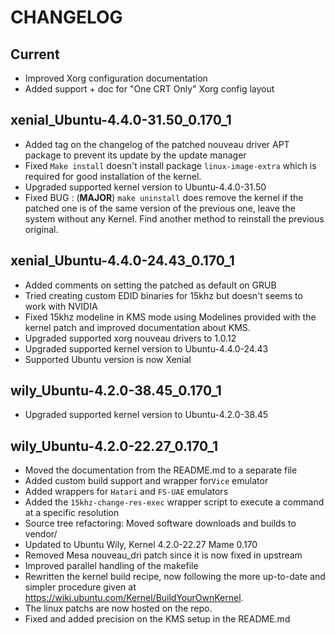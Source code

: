 CHANGELOG
=========

Current
-------

- Improved Xorg configuration documentation
- Added support + doc for "One CRT Only" Xorg config layout

xenial_Ubuntu-4.4.0-31.50_0.170_1
---------------------------------

- Added tag on the changelog of the patched nouveau driver APT 
  package to prevent its update by the update manager
- Fixed `Make install` doesn't install package 
  `linux-image-extra` which is required for good installation
  of the kernel.
- Upgraded supported kernel version to Ubuntu-4.4.0-31.50
- Fixed BUG : (**MAJOR**) `make uninstall` does remove the kernel if
  the patched one is of the same version of the previous one, leave 
  the system without any Kernel. Find another method to reinstall the 
  previous original.

xenial_Ubuntu-4.4.0-24.43_0.170_1
---------------------------------

- Added comments on setting the patched as default on GRUB
- Tried creating custom EDID binaries for 15khz but doesn't
  seems to work with NVIDIA
- Fixed 15khz modeline in KMS mode using Modelines provided
  with the kernel patch and improved documentation about
  KMS.
- Upgraded supported xorg nouveau drivers to 1.0.12
- Upgraded supported kernel version to Ubuntu-4.4.0-24.43
- Supported Ubuntu version is now Xenial

wily_Ubuntu-4.2.0-38.45_0.170_1
-------------------------------

- Upgraded supported kernel version to Ubuntu-4.2.0-38.45

wily_Ubuntu-4.2.0-22.27_0.170_1
-------------------------------

- Moved the documentation from the README.md to a separate file
- Added custom build support and wrapper for`Vice` emulator
- Added wrappers for `Hatari` and `FS-UAE` emulators
- Added the `15khz-change-res-exec` wrapper script to execute a command
  at a specific resolution
- Source tree refactoring: Moved software downloads and builds to vendor/
- Updated to Ubuntu Wily, Kernel 4.2.0-22.27 Mame 0.170
- Removed Mesa nouveau_dri patch since it is now fixed in upstream
- Improved parallel handling of the makefile
- Rewritten the kernel build recipe, now following the more 
  up-to-date and simpler procedure given at 
  <https://wiki.ubuntu.com/Kernel/BuildYourOwnKernel>. 
- The linux patchs are now hosted on the repo.
- Fixed and added precision on the KMS setup in the README.md
